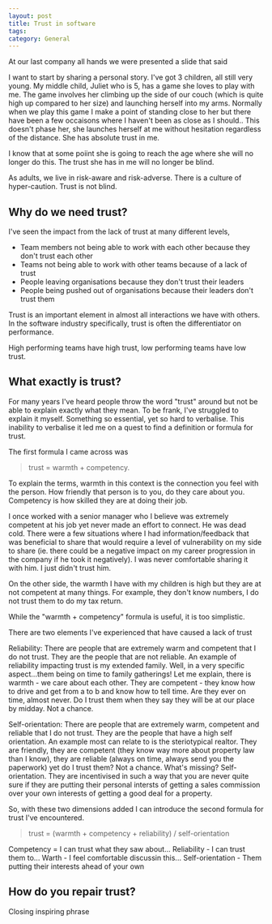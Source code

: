 ```yaml
---
layout: post
title: Trust in software
tags: 
category: General
---
```

At our last company all hands we were presented a slide that said

I want to start by sharing a personal story. I've got 3 children, all still very young. My middle child, Juliet who is 5, has a game she loves to play with me. 
The game involves her climbing up the side of our couch (which is quite high up compared to her size) and launching herself into my arms. 
Normally when we play this game I make a point of standing close to her but there have been a few occaisons where I haven't been as close as I should..
This doesn't phase her, she launches herself at me without hesitation regardless of the distance. She has absolute trust in me.

I know that at some poiint she is going to reach the age where she will no longer do this. 
The trust she has in me will no longer be blind.

As adults, we live in risk-aware and risk-adverse. There is a culture of hyper-caution. Trust is not blind.

## Why do we need trust?

I've seen the impact from the lack of trust at many different levels, 

* Team members not being able to work with each other because they don't trust each other
* Teams not being able to work with other teams because of a lack of trust
* People leaving organisations because they don't trust their leaders 
* People being pushed out of organisations because their leaders don't trust them

Trust is an important element in almost all interactions we have with others.
In the software industry specifically, trust is often the differentiator on performance.

High performing teams have high trust, low performing teams have low trust.

## What exactly is trust? 

For many years I've heard people throw the word "trust" around but not be able to explain exactly what they mean.
To be frank, I've struggled to explain it myself. Something so essential, yet so hard to verbalise. 
This inability to verbalise it led me on a quest to find a definition or formula for trust.

The first formula I came across was 

> trust = warmth + competency.

To explain the terms, warmth in this context is the connection you feel with the person. How friendly that person is to you, do they care about you. Competency is how skilled they are at doing their job.

I once worked with a senior manager who I believe was extremely competent at his job yet never made an effort to connect. He was dead cold. There were a few situations where I had information/feedback that was beneficial to share that would require a level of vulnerability on my side to share (ie. there could be a negative impact on my career progression in the company if he took it negatively). I was never comfortable sharing it with him. I just didn't trust him.

On the other side, the warmth I have with my children is high but they are at not competent at many things. For example, they don't know numbers, I do not trust them to do my tax return.

While the "warmth + competency" formula is useful, it is too simplistic. 

There are two elements I've experienced that have caused a lack of trust 

Reliability: There are people that are extremely warm and competent that I do not trust. They are the people that are not reliable. An example of reliability impacting trust is my extended family. Well, in a very specific aspect...them being on time to family gatherings! Let me explain, there is warmth - we care about each other. They are competent - they know how to drive and get from a to b and know how to tell time. Are they ever on time, almost never. Do I trust them when they say they will be at our place by midday. Not a chance.

Self-orientation: There are people that are extremely warm, competent and reliable that I do not trust. They are the people that have a high self orientation. An example most can relate to is the steriotypical realtor. They are friendly, they are competent (they know way more about property law than I know), they are reliable (always on time, always send you the paperwork)  yet do I trust them? Not a chance. What's missing? Self-orientation. They are incentivised in such a way that you are never quite sure if they are putting their personal intersts of getting a sales commission over your own interests of getting a good deal for a property.

So, with these two dimensions added I can introduce the second formula for trust I've encountered.

> trust = (warmth + competency + reliability) / self-orientation

Competency = I can trust what they saw about...
Reliability - I can trust them to...
Warth - I feel comfortable discussin this...
Self-orientation - Them putting their interests ahead of your own

## How do you repair trust?

Closing inspiring phrase
